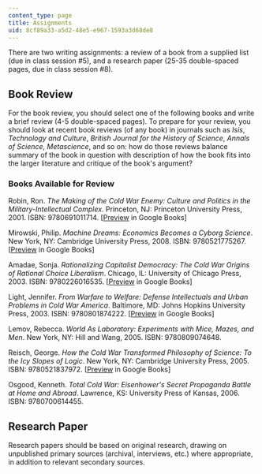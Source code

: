 ```yaml
---
content_type: page
title: Assignments
uid: 8cf89a33-a5d2-48e5-e967-1593a3d68de8
---
```


There are two writing assignments: a review of a book from a supplied list (due in class session #5), and a research paper (25-35 double-spaced pages, due in class session #8).

Book Review
-----------

For the book review, you should select one of the following books and write a brief review (4-5 double-spaced pages). To prepare for your review, you should look at recent book reviews (of any book) in journals such as _Isis_, _Technology and Culture_, _British Journal for the History of Science_, _Annals of Science_, _Metascience_, and so on: how do those reviews balance summary of the book in question with description of how the book fits into the larger literature and critique of the book's argument?

### Books Available for Review

Robin, Ron. _The Making of the Cold War Enemy: Culture and Politics in the Military-Intellectual Complex_. Princeton, NJ: Princeton University Press, 2001. ISBN: 9780691011714. \[[Preview](http://books.google.com/books?id=7D3ECZR4vfEC&pg=Pafrontcover) in Google Books\]

Mirowski, Philip. _Machine Dreams: Economics Becomes a Cyborg Science_. New York, NY: Cambridge University Press, 2008. ISBN: 9780521775267. \[[Preview](http://books.google.com/books?id=GkrYxL0QtpcC&pg=Pafrontcover) in Google Books\]

Amadae, Sonja. _Rationalizing Capitalist Democracy: The Cold War Origins of Rational Choice Liberalism_. Chicago, IL: University of Chicago Press, 2003. ISBN: 9780226016535. \[[Preview](
http://books.google.com/books?id=K3V1juIGhXYC&pg=Pafrontcover) in Google Books\]

Light, Jennifer. _From Warfare to Welfare: Defense Intellectuals and Urban Problems in Cold War America_. Baltimore, MD: Johns Hopkins University Press, 2003. ISBN: 9780801874222. \[[Preview](http://books.google.com/books?id=Tc1fcJ8m_Q8C&pg=Pafrontcover) in Google Books\]

Lemov, Rebecca. _World As Laboratory: Experiments with Mice, Mazes, and Men_. New York, NY: Hill and Wang, 2005. ISBN: 9780809074648.

Reisch, George. _How the Cold War Transformed Philosophy of Science: To the Icy Slopes of Logic_. New York, NY: Cambridge University Press, 2005. ISBN: 9780521837972. \[[Preview](http://books.google.com/books?id=IzWU5Qu-bvYC&pg=PAfrontcover) in Google Books\]

Osgood, Kenneth. _Total Cold War: Eisenhower's Secret Propaganda Battle at Home and Abroad_. Lawrence, KS: University Press of Kansas, 2006. ISBN: 9780700614455.

Research Paper
--------------

Research papers should be based on original research, drawing on unpublished primary sources (archival, interviews, etc.) where appropriate, in addition to relevant secondary sources.